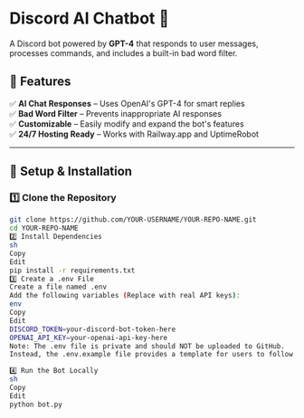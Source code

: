 # Discord AI Chatbot 🤖

A Discord bot powered by **GPT-4** that responds to user messages, processes commands, and includes a built-in bad word filter.

## 🚀 Features
✅ **AI Chat Responses** – Uses OpenAI's GPT-4 for smart replies  
✅ **Bad Word Filter** – Prevents inappropriate AI responses  
✅ **Customizable** – Easily modify and expand the bot's features  
✅ **24/7 Hosting Ready** – Works with Railway.app and UptimeRobot  

---

## 🔧 Setup & Installation

### **1️⃣ Clone the Repository**
```sh
git clone https://github.com/YOUR-USERNAME/YOUR-REPO-NAME.git
cd YOUR-REPO-NAME
2️⃣ Install Dependencies
sh
Copy
Edit
pip install -r requirements.txt
3️⃣ Create a .env File
Create a file named .env
Add the following variables (Replace with real API keys):
env
Copy
Edit
DISCORD_TOKEN=your-discord-bot-token-here
OPENAI_API_KEY=your-openai-api-key-here
Note: The .env file is private and should NOT be uploaded to GitHub.
Instead, the .env.example file provides a template for users to follow.

4️⃣ Run the Bot Locally
sh
Copy
Edit
python bot.py

